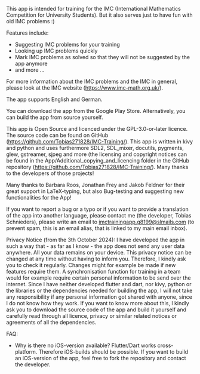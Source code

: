 This app is intended for training for the IMC (International Mathematics Competition for University Students). But it also serves just to have fun with old IMC problems :)

Features include:
- Suggesting IMC problems for your training
- Looking up IMC problems quickly
- Mark IMC problems as solved so that they will not be suggested by the app anymore
- and more ...

For more information about the IMC problems and the IMC in general, please look at the IMC website (https://www.imc-math.org.uk/).

The app supports English and German.

You can download the app from the Google Play Store. Alternatively, you can build the app from source yourself.

This app is Open Source and licenced under the GPL-3.0-or-later licence. The source code can be found on GitHub (https://github.com/Tobias271828/IMC-Training/). This app is written in kivy and python and uses furthermore SDL2, SDL_mixer, docutils, pygments, glew, gstreamer, sjpeg and more (the licensing and copyright notices can be found in the App/Additional_copying_and_licencing folder in the GitHub repository (https://github.com/Tobias271828/IMC-Training/). Many thanks to the developers of those projects!

Many thanks to Barbara Roos, Jonathan Frey and Jakob Feldner for their great support in LaTeX-typing, but also Bug-testing and suggesting new functionalities for the App!

If you want to report a bug or a typo or if you want to provide a translation of the app into another language, please contact me (the developer, Tobias Schnieders), please write an email to imctrainingapp.g8199@slmails.com (to prevent spam, this is an email alias, that is linked to my main email inbox).

Privacy Notice (from the 3th October 2024): I have developed the app in such a way that - as far as I know - the app does not send any user data anywhere. All your data remains on your device. This privacy notice can be changed at any time without having to inform you. Therefore, I kindly ask you to check it regularly. Changes might for example be made if new features require them. A synchronisation function for training in a team would for example require certain personal information to be send over the internet. Since I have neither developed flutter and dart, nor kivy, python or the libraries or the dependencies needed for building the app, I will not take any responsibility if any personal information got shared with anyone, since I do not know how they work. If you want to know more about this, I kindly ask you to download the source code of the app and build it yourself and carefully read through all licence, privacy or similar related notices or agreements of all the dependencies.

FAQ:
- Why is there no iOS-version available?
Flutter/Dart works cross-platform. Therefore iOS-builds should be possible. If you want to build an iOS-version of the app, feel free to fork the repository and contact the developer.
